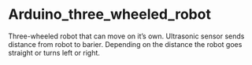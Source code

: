 # Arduino_three_wheeled_robot
Three-wheeled robot that can move on it’s own.
Ultrasonic sensor sends distance from robot to barier. Depending on the distance the robot goes straight or turns left or right.
